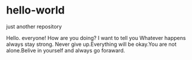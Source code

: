 # hello-world
just another repository

Hello. everyone!
How are you doing? I want to tell you Whatever happens always stay strong. Never give up.Everything will be okay.You are not alone.Belive in yourself and always go foraward.
